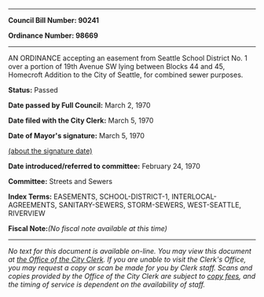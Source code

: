 

********

**Council Bill Number: 90241**
   
**Ordinance Number: 98669**
********

 AN ORDINANCE accepting an easement from Seattle School District No. 1 over a portion of 19th Avenue SW lying between Blocks 44 and 45, Homecroft Addition to the City of Seattle, for combined sewer purposes.

**Status:** Passed
   
**Date passed by Full Council:** March 2, 1970
   
**Date filed with the City Clerk:** March 5, 1970
   
**Date of Mayor's signature:** March 5, 1970
   
[(about the signature date)](/~public/approvaldate.htm)
   
   
   
**Date introduced/referred to committee:** February 24, 1970
   
**Committee:** Streets and Sewers
   
   
**Index Terms:** EASEMENTS, SCHOOL-DISTRICT-1, INTERLOCAL-AGREEMENTS, SANITARY-SEWERS, STORM-SEWERS, WEST-SEATTLE, RIVERVIEW

**Fiscal Note:**_(No fiscal note available at this time)_
********

_No text for this document is available on-line. You may view this document at [the Office of the City Clerk](http://www.seattle.gov/leg/clerk/contactUs.htm). If you are unable to visit the Clerk's Office, you may request a copy or scan be made for you by Clerk staff. Scans and copies provided by the Office of the City Clerk are subject to [copy fees](http://clerk.seattle.gov/~public/clerkfees.htm), and the timing of service is dependent on the availability of staff._

